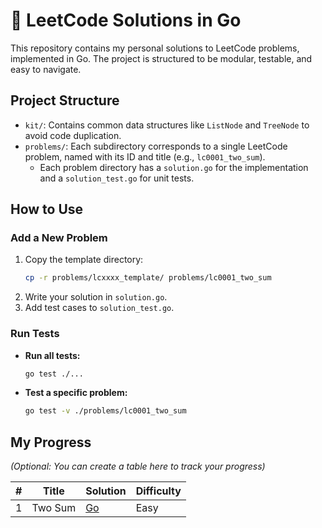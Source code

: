 # 🚀 LeetCode Solutions in Go

This repository contains my personal solutions to LeetCode problems, implemented in Go.
The project is structured to be modular, testable, and easy to navigate.

## Project Structure

- `kit/`: Contains common data structures like `ListNode` and `TreeNode` to avoid code duplication.
- `problems/`: Each subdirectory corresponds to a single LeetCode problem, named with its ID and title (e.g., `lc0001_two_sum`).
  - Each problem directory has a `solution.go` for the implementation and a `solution_test.go` for unit tests.

## How to Use

### Add a New Problem

1. Copy the template directory:
   ```bash
   cp -r problems/lcxxxx_template/ problems/lc0001_two_sum
   ```
2. Write your solution in `solution.go`.
3. Add test cases to `solution_test.go`.

### Run Tests

- **Run all tests:**
  ```bash
  go test ./...
  ```
- **Test a specific problem:**
  ```bash
  go test -v ./problems/lc0001_two_sum
  ```

## My Progress

*(Optional: You can create a table here to track your progress)*

| #    | Title                | Solution                                       | Difficulty |
|------|----------------------|------------------------------------------------|------------|
| 1    | Two Sum              | [Go](./problems/lc0001_two_sum/solution.go)    | Easy       |

